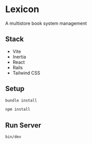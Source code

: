 # Lexicon

A multistore book system management

## Stack

- Vite
- Inertia
- React
- Rails
- Tailwind CSS

## Setup

```bash
bundle install
```

```bash
npm install
```
## Run Server

```bash
bin/dev
```